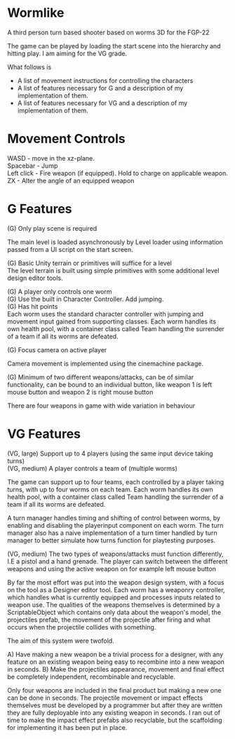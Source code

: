 # Wormlike
A third person turn based shooter based on worms 3D for the FGP-22 

The game can be played by loading the start scene into the hierarchy and hitting
play. 
I am aiming for the VG grade.

What follows is
- A list of movement instructions for controlling the characters
- A list of features necessary for G and a description of my implementation of them.
- A list of features necessary for VG and a description of my implementation of them.
# Movement Controls 
WASD - move in the xz-plane.  
Spacebar - Jump  
Left click - Fire weapon (if equipped). Hold to charge on applicable weapon.  
ZX - Alter the angle of an equipped weapon

# G Features
(G) Only play scene is required

The main level is loaded asynchronously by Level loader using information 
passed from a UI script on the start screen.

(G) Basic Unity terrain or primitives will suffice for a level  
The level terrain is built using simple primitives with some additional level design editor tools.

(G) A player only controls one worm  
(G) Use the built in Character Controller. Add jumping.  
(G) Has hit points  
Each worm uses the standard character controller with jumping and movement
input gained from supporting classes.
Each worm handles its own health pool, with a container class
called Team handling the surrender of a team if all its worms are
defeated. 

(G) Focus camera on active player  

Camera movement is implemented using the cinemachine package.

(G) Minimum of two different weapons/attacks, can be of similar functionality, 
can be bound to an individual button, 
like weapon 1 is left mouse button and weapon 2 is right mouse button  

There are four weapons in game with wide variation in behaviour

# VG Features
(VG, large) Support up to 4 players (using the same input device taking turns)  
(VG, medium) A player controls a team of (multiple worms)

The game can support up to four teams, each controlled by a player taking turns, with up to four worms on each team.
Each worm handles its own health pool, with a container class 
called Team handling the surrender of a team if all its worms are
defeated.

A turn manager handles timing and shifting of control between worms,
by enabling and disabling the playerinput component on each worm. 
 The turn manager also has a naive implementation of a turn timer handled by turn manager
to better simulate how turns function for playtesting purposes.

(VG, medium) The two types of weapons/attacks must function differently, I.E a pistol and a hand grenade. The player can switch between the different weapons and using the active weapon on for example left mouse button

By far the most effort was put into the weapon design system, with a 
focus on the tool as a Designer editor tool. Each worm has a weaponry controller,
which handles what is currently equipped and processes inputs related to
weapon use. The qualities of the weapons themselves is determined by a 
ScriptableObject which contains only data about the weapon's model, the
projectiles prefab, the movement of the projectile after firing and
what occurs when the projectile collides with something.

The aim of this system were twofold.

A) Have making a new weapon be a trivial process for a designer, with 
any feature on an existing weapon being easy to recombine into a new 
weapon in seconds.
B) Make the projectiles appearance, movement and final effect be completely 
independent, recombinable and recyclable.

Only four weapons are included in the final product but making a new one
can be done in seconds. The projectile movement or impact effects themselves 
must be developed by a programmer but after they are written they are fully 
deployable into any existing weapon in seconds. I ran out of time to make the
impact effect prefabs also recyclable, but the scaffolding for implementing it
has been put in place. 
